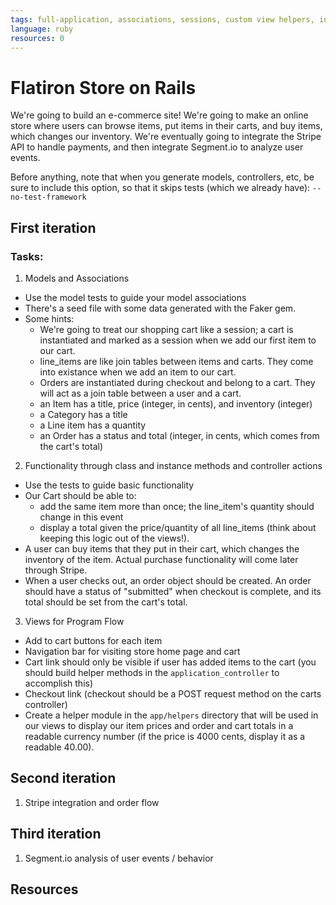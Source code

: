 ```yaml
---
tags: full-application, associations, sessions, custom view helpers, intermediate
language: ruby
resources: 0
---
```


# Flatiron Store on Rails

We're going to build an e-commerce site! We're going to make an online store where users can browse items, put items in their carts, and buy items, which changes our inventory. We're eventually going to integrate the Stripe API to handle payments, and then integrate Segment.io to analyze user events.

Before anything, note that when you generate models, controllers, etc, be sure to include this option, so that it skips tests (which we already have): `--no-test-framework`

## First iteration

### Tasks:

1. Models and Associations
* Use the model tests to guide your model associations
* There's a seed file with some data generated with the Faker gem.
* Some hints:
  * We're going to treat our shopping cart like a session; a cart is instantiated and marked as a session when we add our first item to our cart.
  * line_items are like join tables between items and carts. They come into existance when we add an item to our cart.
  * Orders are instantiated during checkout and belong to a cart. They will act as a join table between a user and a cart.
  * an Item has a title, price (integer, in cents), and inventory (integer)
  * a Category has a title
  * a Line item has a quantity
  * an Order has a status and total (integer, in cents, which comes from the cart's total)

2. Functionality through class and instance methods and controller actions
  * Use the tests to guide basic functionality
  * Our Cart should be able to:
    * add the same item more than once; the line_item's quantity should change in this event
    * display a total given the price/quantity of all line_items (think about keeping this logic out of the views!).
  * A user can buy items that they put in their cart, which changes the inventory of the item. Actual purchase functionality will come later through Stripe.
  * When a user checks out, an order object should be created. An order should have a status of "submitted" when checkout is complete, and its total should be set from the cart's total.

3. Views for Program Flow
  * Add to cart buttons for each item
  * Navigation bar for visiting store home page and cart
  * Cart link should only be visible if user has added items to the cart (you should build helper methods in the `application_controller` to accomplish this)
  * Checkout link (checkout should be a POST request method on the carts controller)
  * Create a helper module in the `app/helpers` directory that will be used in our views to display our item prices and order and cart totals in a readable currency number (if the price is 4000 cents, display it as a readable 40.00).

## Second iteration

1. Stripe integration and order flow

## Third iteration

1. Segment.io analysis of user events / behavior

## Resources
